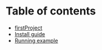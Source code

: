 # Table of contents

* [firstProject](README.md)
* [Install guide](install-guide.md)
* [Running example](running-example.md)
